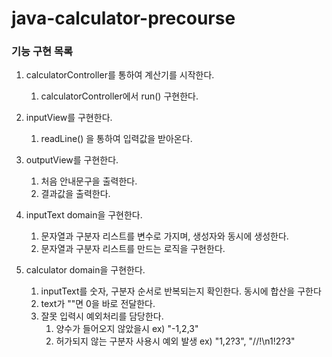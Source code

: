 # java-calculator-precourse

### 기능 구현 목록

1. calculatorController를 통하여 계산기를 시작한다.
   1. calculatorController에서 run() 구현한다.

2. inputView를 구현한다.
   1. readLine() 을 통하여 입력값을 받아온다.

3. outputView를 구현한다.
   1. 처음 안내문구을 출력한다.
   2. 결과값을 출력한다.

4. inputText domain을 구현한다.
   1. 문자열과 구분자 리스트를 변수로 가지며, 생성자와 동시에 생성한다.
   2. 문자열과 구분자 리스트를 만드는 로직을 구현한다.

5. calculator domain을 구현한다.
   1. inputText를 숫자, 구분자 순서로 반복되는지 확인한다. 동시에 합산을 구한다
   2. text가 ""면 0을 바로 전달한다.
   3. 잘못 입력시 예외처리를 담당한다.
      1. 양수가 들어오지 않았을시 ex) "-1,2,3"
      2. 허가되지 않는 구분자 사용시 예외 발생 ex) "1,2?3", "//!\n1!2?3"